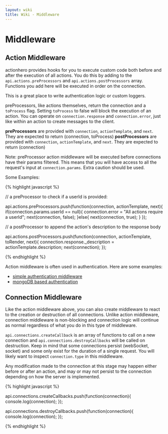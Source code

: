 ```yaml
---
layout: wiki
title: Wiki - Middleware
---
```


# Middleware

## Action Middleware

actionhero provides hooks for you to execute custom code both before and after the execution of all actions.  You do this by adding to the `api.actions.preProcessors` and `api.actions.postProcessors` array.  Functions you add here will be executed in order on the connection.

This is a great place to write authentication logic or custom loggers.

preProcessors, like actions themselves, return the connection and a `toProcess` flag.  Setting `toProcess` to false will block the execution of an action.  You can operate on `connection.response` and `connection.error`, just like within an action to create messages to the client.

**preProcessors** are provided with `connection`, `actionTemplate`, and `next`.  They are expected to return (connection, toProcess)
**postProcessors** are provided with `connection`, `actionTemplate`, and `next`.  They are expected to return (connection)

Note: preProcessor action middleware will be executed before connections have their params filtered.  This means that you will have access to all the request's input at `connection.params`.  Extra caution should be used.

Some Examples:

{% highlight javascript %}

// a preProcessor to check if a userId is provided:

api.actions.preProcessors.push(function(connection, actionTemplate, next){
  if(connection.params.userId == null){
    connection.error = "All actions require a userId";
    next(connection, false);
  }else{
    next(connection, true);
  }
});

// a postProcessor to append the action's description to the response body

api.actions.postProcessors.push(function(connection, actionTemplate, toRender, next){
  connection.response._description = actionTemplate.description;
  next(connection);
});

{% endhighlight %}

Action middleware is often used in authentication.  Here are some examples:
- [simple authentication middleware](https://github.com/evantahler/actionhero-tutorial/blob/master/initializers/middleware.js)
- [mongoDB based authentication](https://gist.github.com/panjiesw/7768779)

## Connection Middleware

Like the action middleware above, you can also create middleware to react to the creation or destruction of all connections.  Unlike action middleware, connection middleware is non-blocking and connection logic will continue as normal regardless of what you do in this type of middleware.  

`api.connections.createCallback` is an array of functions to call on a new connection and `api.connections.destroyCallbacks` will be called on destruction.  Keep in mind that some connections persist (webSocket, socket) and some only exist for the duration of a single request.  You will likely want to inspect `connection.type` in this middleware.

Any modification made to the connection at this stage may happen either before or after an action, and may or may not persist to the connection depending on how the server is implemented.

{% highlight javascript %}

api.connections.createCallbacks.push(function(connection){
  console.log(connection);
});

api.connections.destroyCallbacks.push(function(connection){
  console.log(connection);
});

{% endhighlight %}